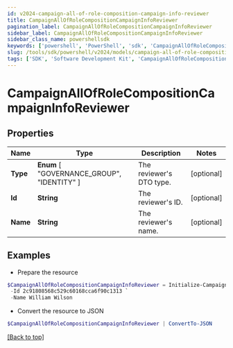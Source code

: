```yaml
---
id: v2024-campaign-all-of-role-composition-campaign-info-reviewer
title: CampaignAllOfRoleCompositionCampaignInfoReviewer
pagination_label: CampaignAllOfRoleCompositionCampaignInfoReviewer
sidebar_label: CampaignAllOfRoleCompositionCampaignInfoReviewer
sidebar_class_name: powershellsdk
keywords: ['powershell', 'PowerShell', 'sdk', 'CampaignAllOfRoleCompositionCampaignInfoReviewer', 'V2024CampaignAllOfRoleCompositionCampaignInfoReviewer'] 
slug: /tools/sdk/powershell/v2024/models/campaign-all-of-role-composition-campaign-info-reviewer
tags: ['SDK', 'Software Development Kit', 'CampaignAllOfRoleCompositionCampaignInfoReviewer', 'V2024CampaignAllOfRoleCompositionCampaignInfoReviewer']
---
```



# CampaignAllOfRoleCompositionCampaignInfoReviewer

## Properties

Name | Type | Description | Notes
------------ | ------------- | ------------- | -------------
**Type** |  **Enum** [  "GOVERNANCE_GROUP",    "IDENTITY" ] | The reviewer's DTO type. | [optional] 
**Id** | **String** | The reviewer's ID. | [optional] 
**Name** | **String** | The reviewer's name. | [optional] 

## Examples

- Prepare the resource
```powershell
$CampaignAllOfRoleCompositionCampaignInfoReviewer = Initialize-CampaignAllOfRoleCompositionCampaignInfoReviewer  -Type IDENTITY `
 -Id 2c91808568c529c60168cca6f90c1313 `
 -Name William Wilson
```

- Convert the resource to JSON
```powershell
$CampaignAllOfRoleCompositionCampaignInfoReviewer | ConvertTo-JSON
```


[[Back to top]](#) 

